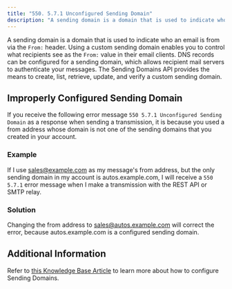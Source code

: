 ```yaml
---
title: "550. 5.7.1 Unconfigured Sending Domain"
description: "A sending domain is a domain that is used to indicate who an email is from via the From header Using a custom sending domain enables you to control what recipients see as the From value in their email clients DNS records can be configured for a sending domain which..."
---
```


A sending domain is a domain that is used to indicate who an email is from via the `From:` header. Using a custom sending domain enables you to control what recipients see as the `From:` value in their email clients. DNS records can be configured for a sending domain, which allows recipient mail servers to authenticate your messages. The Sending Domains API provides the means to create, list, retrieve, update, and verify a custom sending domain. 

## Improperly Configured Sending Domain

If you receive the following error message `550 5.7.1 Unconfigured Sending Domain` as a response when sending a transmission, it is because you used a from address whose domain is not one of the sending domains that you created in your account.

### Example

If I use sales@example.com as my message's from address, but the only sending domain in my account is autos.example.com, I will receive a `550 5.7.1` error message when I make a transmission with the REST API or SMTP relay.

### Solution

Changing the from address to sales@autos.example.com will correct the error, because autos.example.com is a configured sending domain.

## Additional Information

Refer to [this Knowledge Base Article](https://support.sparkpost.com/customer/en/portal/articles/1933318-creating-sending-domains) to learn more about how to configure Sending Domains.
